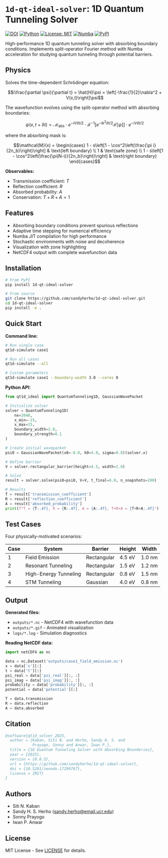 # `1d-qt-ideal-solver`: 1D Quantum Tunneling Solver

[![DOI](https://zenodo.org/badge/1072081371.svg)](https://doi.org/10.5281/zenodo.17299767)
[![Python](https://img.shields.io/badge/python-3.8%2B-blue.svg)](https://www.python.org/downloads/)
[![License: MIT](https://img.shields.io/badge/License-MIT-yellow.svg)](https://opensource.org/licenses/MIT)
[![Numba](https://img.shields.io/badge/accelerated-numba-orange.svg)](https://numba.pydata.org/)
[![PyPI](https://img.shields.io/pypi/v/1d-qt-ideal-solver.svg)](https://pypi.org/project/1d-qt-ideal-solver/)

High-performance 1D quantum tunneling solver with absorbing boundary conditions. Implements split-operator Fourier method with Numba acceleration for studying quantum tunneling through potential barriers.

## Physics

Solves the time-dependent Schrödinger equation:

$$i\frac{\partial \psi}{\partial t} = \hat{H}\psi = \left[-\frac{1}{2}\nabla^2 + V(x,t)\right]\psi$$

The wavefunction evolves using the split-operator method with absorbing boundaries:

$$\psi(x, t+\delta t) = \mathcal{M}_{\text{abs}} \cdot e^{-iV\delta t/2} \cdot \mathcal{F}^{-1}\left[e^{-ik^2\delta t/2}\mathcal{F}[\psi]\right] \cdot e^{-iV\delta t/2}$$

where the absorbing mask is:

$$\mathcal{M}(x) = \begin{cases}
1 - s\left[1 - \cos^2\left(\frac{\pi i}{2n_b}\right)\right] & \text{left boundary} \\
1 & \text{safe zone} \\
1 - s\left[1 - \cos^2\left(\frac{\pi(N-i)}{2n_b}\right)\right] & \text{right boundary}
\end{cases}$$

**Observables:**
- Transmission coefficient: $T$
- Reflection coefficient: $R$
- Absorbed probability: $A$
- Conservation: $T + R + A = 1$

## Features

- Absorbing boundary conditions prevent spurious reflections
- Adaptive time stepping for numerical efficiency
- Numba JIT compilation for high performance
- Stochastic environments with noise and decoherence
- Visualization with zone highlighting
- NetCDF4 output with complete wavefunction data

## Installation

```bash
# From PyPI
pip install 1d-qt-ideal-solver

# From source
git clone https://github.com/sandyherho/1d-qt-ideal-solver.git
cd 1d-qt-ideal-solver
pip install -e .
```

## Quick Start

**Command line:**
```bash
# Run single case
qt1d-simulate case1

# Run all cases
qt1d-simulate --all

# Custom parameters
qt1d-simulate case1 --boundary-width 3.0 --cores 8
```

**Python API:**
```python
from qt1d_ideal import QuantumTunneling1D, GaussianWavePacket

# Initialize solver
solver = QuantumTunneling1D(
    nx=2048, 
    x_min=-15, 
    x_max=15,
    boundary_width=2.0,
    boundary_strength=0.1
)

# Create initial wavepacket
psi0 = GaussianWavePacket(x0=-8.0, k0=4.0, sigma=0.8)(solver.x)

# Define barrier
V = solver.rectangular_barrier(height=4.5, width=1.0)

# Solve
result = solver.solve(psi0=psi0, V=V, t_final=6.0, n_snapshots=200)

# Results
T = result['transmission_coefficient']
R = result['reflection_coefficient']
A = result['absorbed_probability']
print(f"T = {T:.4f}, R = {R:.4f}, A = {A:.4f}, T+R+A = {T+R+A:.4f}")
```

## Test Cases

Four physically-motivated scenarios:

| Case | System | Barrier | Height | Width |
|------|--------|---------|--------|-------|
| 1 | Field Emission | Rectangular | 4.5 eV | 1.0 nm |
| 2 | Resonant Tunneling | Rectangular | 1.5 eV | 1.2 nm |
| 3 | High-Energy Tunneling | Rectangular | 0.8 eV | 1.5 nm |
| 4 | STM Tunneling | Gaussian | 4.0 eV | 0.8 nm |

## Output

**Generated files:**
- `outputs/*.nc` - NetCDF4 with wavefunction data
- `outputs/*.gif` - Animated visualization
- `logs/*.log` - Simulation diagnostics

**Reading NetCDF data:**
```python
import netCDF4 as nc

data = nc.Dataset('outputs/case1_field_emission.nc')
x = data['x'][:]
t = data['t'][:]
psi_real = data['psi_real'][:, :]
psi_imag = data['psi_imag'][:, :]
probability = data['probability'][:, :]
potential = data['potential'][:]

T = data.transmission
R = data.reflection
A = data.absorbed
```

## Citation

```bibtex
@software{qt1d_solver_2025,
  author = {Kaban, Siti N. and Herho, Sandy H. S. and 
            Prayogo, Sonny and Anwar, Iwan P.},
  title = {1D Quantum Tunneling Solver with Absorbing Boundaries},
  year = {2025},
  version = {0.0.5},
  url = {https://github.com/sandyherho/1d-qt-ideal-solver},
  doi = {10.5281/zenodo.17299767},
  license = {MIT}
}
```

## Authors

- Siti N. Kaban
- Sandy H. S. Herho (sandy.herho@email.ucr.edu)
- Sonny Prayogo
- Iwan P. Anwar

## License

MIT License - See [LICENSE](LICENSE) for details.
